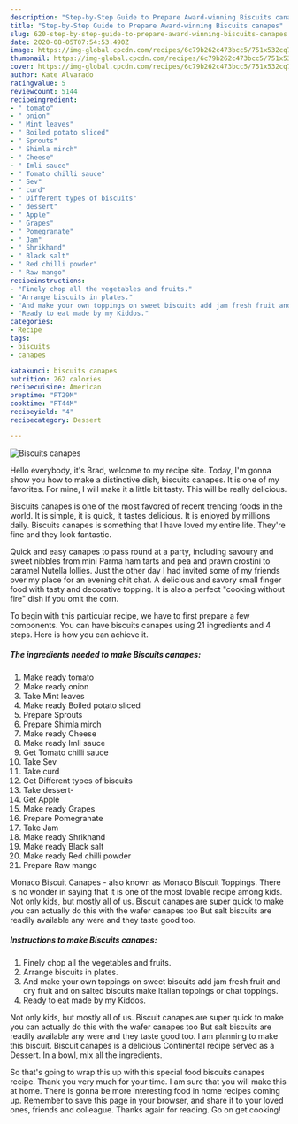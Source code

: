 ```yaml
---
description: "Step-by-Step Guide to Prepare Award-winning Biscuits canapes"
title: "Step-by-Step Guide to Prepare Award-winning Biscuits canapes"
slug: 620-step-by-step-guide-to-prepare-award-winning-biscuits-canapes
date: 2020-08-05T07:54:53.490Z
image: https://img-global.cpcdn.com/recipes/6c79b262c473bcc5/751x532cq70/biscuits-canapes-recipe-main-photo.jpg
thumbnail: https://img-global.cpcdn.com/recipes/6c79b262c473bcc5/751x532cq70/biscuits-canapes-recipe-main-photo.jpg
cover: https://img-global.cpcdn.com/recipes/6c79b262c473bcc5/751x532cq70/biscuits-canapes-recipe-main-photo.jpg
author: Kate Alvarado
ratingvalue: 5
reviewcount: 5144
recipeingredient:
- " tomato"
- " onion"
- " Mint leaves"
- " Boiled potato sliced"
- " Sprouts"
- " Shimla mirch"
- " Cheese"
- " Imli sauce"
- " Tomato chilli sauce"
- " Sev"
- " curd"
- " Different types of biscuits"
- " dessert"
- " Apple"
- " Grapes"
- " Pomegranate"
- " Jam"
- " Shrikhand"
- " Black salt"
- " Red chilli powder"
- " Raw mango"
recipeinstructions:
- "Finely chop all the vegetables and fruits."
- "Arrange biscuits in plates."
- "And make your own toppings on sweet biscuits add jam fresh fruit and dry fruit and on salted biscuits make Italian toppings or chat toppings."
- "Ready to eat made by my Kiddos."
categories:
- Recipe
tags:
- biscuits
- canapes

katakunci: biscuits canapes 
nutrition: 262 calories
recipecuisine: American
preptime: "PT29M"
cooktime: "PT44M"
recipeyield: "4"
recipecategory: Dessert

---
```



![Biscuits canapes](https://img-global.cpcdn.com/recipes/6c79b262c473bcc5/751x532cq70/biscuits-canapes-recipe-main-photo.jpg)

Hello everybody, it's Brad, welcome to my recipe site. Today, I'm gonna show you how to make a distinctive dish, biscuits canapes. It is one of my favorites. For mine, I will make it a little bit tasty. This will be really delicious.

Biscuits canapes is one of the most favored of recent trending foods in the world. It is simple, it is quick, it tastes delicious. It is enjoyed by millions daily. Biscuits canapes is something that I have loved my entire life. They're fine and they look fantastic.

Quick and easy canapes to pass round at a party, including savoury and sweet nibbles from mini Parma ham tarts and pea and prawn crostini to caramel Nutella lollies. Just the other day I had invited some of my friends over my place for an evening chit chat. A delicious and savory small finger food with tasty and decorative topping. It is also a perfect &#34;cooking without fire&#34; dish if you omit the corn.


To begin with this particular recipe, we have to first prepare a few components. You can have biscuits canapes using 21 ingredients and 4 steps. Here is how you can achieve it.

<!--inarticleads1-->

##### The ingredients needed to make Biscuits canapes:

1. Make ready  tomato
1. Make ready  onion
1. Take  Mint leaves
1. Make ready  Boiled potato sliced
1. Prepare  Sprouts
1. Prepare  Shimla mirch
1. Make ready  Cheese
1. Make ready  Imli sauce
1. Get  Tomato chilli sauce
1. Take  Sev
1. Take  curd
1. Get  Different types of biscuits
1. Take  dessert-
1. Get  Apple
1. Make ready  Grapes
1. Prepare  Pomegranate
1. Take  Jam
1. Make ready  Shrikhand
1. Make ready  Black salt
1. Make ready  Red chilli powder
1. Prepare  Raw mango


Monaco Biscuit Canapes - also known as Monaco Biscuit Toppings. There is no wonder in saying that it is one of the most lovable recipe among kids. Not only kids, but mostly all of us. Biscuit canapes are super quick to make you can actually do this with the wafer canapes too But salt biscuits are readily available any were and they taste good too. 

<!--inarticleads2-->

##### Instructions to make Biscuits canapes:

1. Finely chop all the vegetables and fruits.
1. Arrange biscuits in plates.
1. And make your own toppings on sweet biscuits add jam fresh fruit and dry fruit and on salted biscuits make Italian toppings or chat toppings.
1. Ready to eat made by my Kiddos.


Not only kids, but mostly all of us. Biscuit canapes are super quick to make you can actually do this with the wafer canapes too But salt biscuits are readily available any were and they taste good too. I am planning to make this biscuit. Biscuit canapes is a delicious Continental recipe served as a Dessert. In a bowl, mix all the ingredients. 

So that's going to wrap this up with this special food biscuits canapes recipe. Thank you very much for your time. I am sure that you will make this at home. There is gonna be more interesting food in home recipes coming up. Remember to save this page in your browser, and share it to your loved ones, friends and colleague. Thanks again for reading. Go on get cooking!
